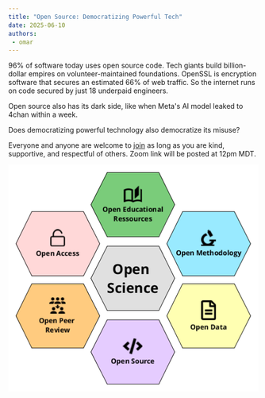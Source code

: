 ```yaml
---
title: "Open Source: Democratizing Powerful Tech"
date: 2025-06-10
authors:
 - omar 
---
```


96% of software today uses open source code. Tech giants build billion-dollar empires on volunteer-maintained foundations. OpenSSL is encryption software that secures an estimated 66% of web traffic. So the internet runs on code secured by just 18 underpaid engineers.

Open source also has its dark side, like when Meta's AI model leaked to 4chan within a week.

Does democratizing powerful technology also democratize its misuse?

Everyone and anyone are welcome to [join](https://weeklydevchat.com/join/) as long as you are kind, supportive, and respectful of others. Zoom link will be posted at 12pm MDT.

![Open science infographic](Open_Science_Pillars.png)
